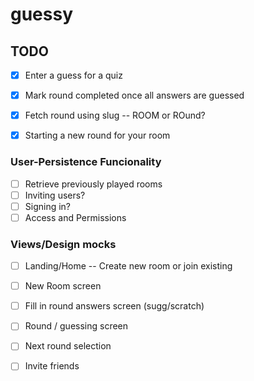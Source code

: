 # guessy


## TODO

* [X] Enter a guess for a quiz
* [X] Mark round completed once all answers are guessed
* [X] Fetch round using slug -- ROOM or ROund?
* [X] Starting a new round for your room


### User-Persistence Funcionality

* [ ] Retrieve previously played rooms
* [ ] Inviting users?
* [ ] Signing in?
* [ ] Access and Permissions

### Views/Design mocks

* [ ] Landing/Home -- Create new room or join existing
* [ ] New Room screen
* [ ] Fill in round answers screen (sugg/scratch)
* [ ] Round / guessing screen
* [ ] Next round selection

* [ ] Invite friends
